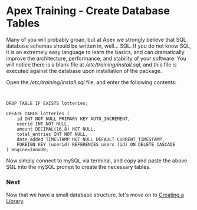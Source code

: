 
# Apex Training - Create Database Tables

Many of you will probably groan, but at Apex we strongly believe that SQL database schemas should be written
in, well...  SQL.  If you do not know SQL, it is an extremely easy language to learn the basics, and can
dramatically improve the architecture, performance, and stability of your software.  You will notice there is
a blank file at */etc/training/install.sql*, and this file is executed against the database upon
installation of the package.

Open the */etc/training/install.sql* file, and enter the following contents:

~~~


DROP TABLE IF EXISTS lotteries;

CREATE TABLE lotteries (
    id INT NOT NULL PRIMARY KEY AUTO_INCREMENT, 
    userid INT NOT NULL, 
    amount DECIMAL(16,8) NOT NULL, 
    total_entries INT NOT NULL, 
    date_added TIMESTAMP NOT NULL DEFAULT CURRENT_TIMESTAMP, 
    FOREIGN KEY (userid) REFERENCES users (id) ON DELETE CASCADE
) engine=InnoDB;

~~~

Now simply connect to mySQL via terminal, and copy and paste the above SQL into the mySQL prompt to create the
necessary tables.


### Next

Now that we have a small database structure, let's move on to [Creating a Library](library.md).


